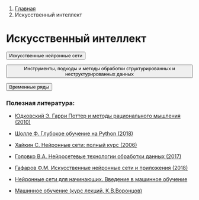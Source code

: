 <ol class="breadcrumb">
  <li class="breadcrumb-item"><a href="{{ site.baseurl }}">Главная</a></li>
  <li class="breadcrumb-item active">Искусственный интеллект</li>
</ol>

# Искусственный интеллект

<button type="button" class="btn btn-primary btn-lg" onclick="window.location.href='{{ site.baseurl }}/artificial-intelligence/ANN/index.html';">Искусственные нейронные сети</button>

<button type="button" class="btn btn-primary btn-lg" onclick="window.location.href='{{ site.baseurl }}/artificial-intelligence/big-data/index.html';">Инструменты, подходы и методы обработки структурированных и неструктурированных данных</button>

<button type="button" class="btn btn-primary btn-lg disabled">Временные ряды</button>

### Полезная литература:

* [Юдковский Э. Гарри Поттер и методы рационального мышления (2010)](https://hpmor.ru/)

* [Шолле Ф. Глубокое обучение на Python (2018)](https://codernet.ru/books/python/glubokoe_obuchenie_na_python_sholle_fransua/)

* [Хайкин С. Нейронные сети: полный курс (2006)](https://palchevsky.ru/uploads/books/1.pdf)

* [Головко В.А. Нейросетевые технологии обработки данных (2017)](https://elib.bsu.by/bitstream/123456789/193558/1/Golovko.pdf)

* [Гафаров Ф.М. Искусственные нейронные сети и приложения (2018)](https://kpfu.ru/staff_files/F1493580427/NejronGafGal.pdf)

* [Нейронные сети для начинающих. Введение в машинное обучение](https://ai-news.ru/nejronnye_seti_dlya_nachinaushih.html)

* [Машинное обучение (курс лекций, К.В.Воронцов)](http://www.machinelearning.ru/wiki/index.php?title=%D0%9C%D0%B0%D1%88%D0%B8%D0%BD%D0%BD%D0%BE%D0%B5_%D0%BE%D0%B1%D1%83%D1%87%D0%B5%D0%BD%D0%B8%D0%B5_%28%D0%BA%D1%83%D1%80%D1%81_%D0%BB%D0%B5%D0%BA%D1%86%D0%B8%D0%B9%2C_%D0%9A.%D0%92.%D0%92%D0%BE%D1%80%D0%BE%D0%BD%D1%86%D0%BE%D0%B2%29)
